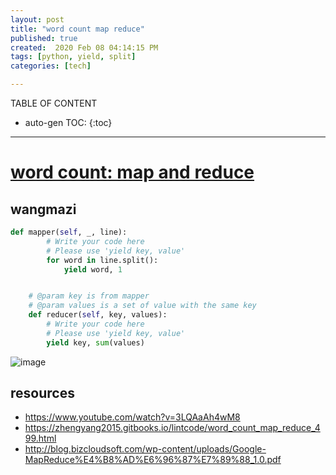 ```yaml
---
layout: post
title: "word count map reduce"
published: true
created:  2020 Feb 08 04:14:15 PM
tags: [python, yield, split]
categories: [tech]

---
```


TABLE OF CONTENT

* auto-gen TOC:
{:toc}

- - -


# [word count: map and reduce](https://www.lintcode.com/problem/word-count-map-reduce/description)

## wangmazi

```python
def mapper(self, _, line):
        # Write your code here
        # Please use 'yield key, value'
        for word in line.split():
            yield word, 1


    # @param key is from mapper
    # @param values is a set of value with the same key
    def reducer(self, key, values):
        # Write your code here
        # Please use 'yield key, value'
        yield key, sum(values)
```

![image](https://user-images.githubusercontent.com/2038044/74092149-39937d00-4a8e-11ea-809d-ad89045fa316.png)

## resources

* https://www.youtube.com/watch?v=3LQAaAh4wM8
* https://zhengyang2015.gitbooks.io/lintcode/word_count_map_reduce_499.html
* http://blog.bizcloudsoft.com/wp-content/uploads/Google-MapReduce%E4%B8%AD%E6%96%87%E7%89%88_1.0.pdf

